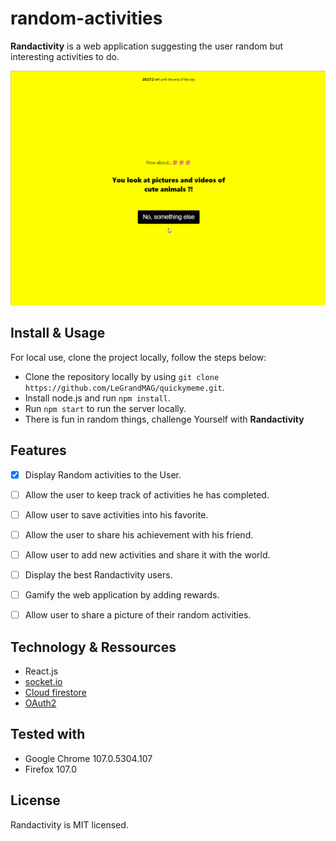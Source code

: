 # random-activities
**Randactivity** is a web application suggesting the user random but interesting activities to do.

![Randactivity](https://github.com/243Studio/gif/raw/main/random.gif)

## Install & Usage

For local use, clone the project locally, follow the steps below:

- Clone the repository locally by using `git clone https://github.com/LeGrandMAG/quickymeme.git`.
- Install node.js and run `npm install`.
- Run `npm start` to run the server locally.
- There is fun in random things, challenge Yourself with **Randactivity**

## Features

- [X] Display Random activities to the User.
- [ ] Allow the user to keep track of activities he has completed.
- [ ] Allow user to save activities into his favorite.
- [ ] Allow the user to share his achievement with his friend.
- [ ] Allow user to add new activities and share it with the world.
- [ ] Display the best Randactivity users.
- [ ] Gamify the web application by adding rewards.
- [ ] Allow user to share a picture of their random activities.


## Technology & Ressources

- React.js
- [socket.io](https://imgflip.com/api)
- [Cloud firestore](https://firebase.google.com/docs/firestore)
- [OAuth2](https://oauth.net/2/)


## Tested with
- Google Chrome 107.0.5304.107
- Firefox 107.0

## License
Randactivity is MIT licensed.
